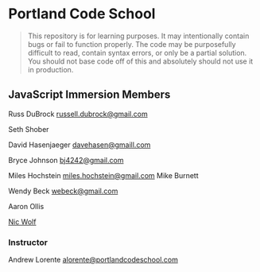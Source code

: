 # Portland Code School

> This repository is for learning purposes. It may intentionally contain bugs or
fail to function properly. The code may be purposefully difficult to read,
contain syntax errors, or only be a partial solution. You should not base code
off of this and absolutely should not use it in production.

## JavaScript Immersion Members


Russ DuBrock
russell.dubrock@gmail.com

Seth Shober

David Hasenjaeger
davehasen@gmaill.com

Bryce Johnson
bj4242@gmail.com  

Miles Hochstein
miles.hochstein@gmail.com
Mike Burnett

Wendy Beck
webeck@gmail.com

Aaron Ollis

[Nic Wolf](https://github.com/Nic-Wolf)

### Instructor

Andrew Lorente
alorente@portlandcodeschool.com

